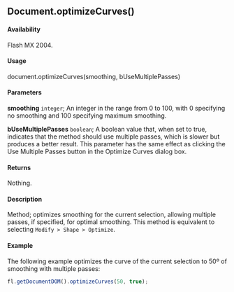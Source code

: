 ## Document.optimizeCurves()

#### Availability

Flash MX 2004.

#### Usage

document.optimizeCurves(smoothing, bUseMultiplePasses)

#### Parameters

**smoothing** `integer`; An integer in the range from 0 to 100, with 0 specifying no smoothing and 100 specifying maximum smoothing.

**bUseMultiplePasses** `boolean`; A boolean value that, when set to true, indicates that the method should use multiple passes, which is slower but produces a better result. This parameter has the same effect as clicking the Use Multiple Passes button in the Optimize Curves dialog box.

#### Returns

Nothing.

#### Description

Method; optimizes smoothing for the current selection, allowing multiple passes, if specified, for optimal smoothing. This method is equivalent to selecting `Modify > Shape > Optimize`.

#### Example

The following example optimizes the curve of the current selection to 50º of smoothing with multiple passes:

```javascript
fl.getDocumentDOM().optimizeCurves(50, true);
```
